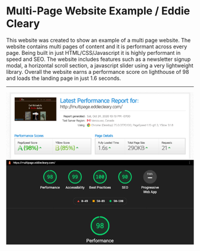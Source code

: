 # Multi-Page Website Example / Eddie Cleary

This website was created to show an example of a multi page website. The website contains multi pages of content and it is performant across every page. Being built in just HTML/CSS/Javascript it is highly performant in speed and SEO. The website includes features such as a newsletter signup modal, a horizontal scroll section, a javascript slider using a very lightweight library. Overall the website earns a performance score on lighthouse of 98 and loads the landing page in just 1.6 seconds.

---
![gtmetrix](/images/multipage-gtmetrix.png)
![gtmetrix](/images/multipage-lighthouse.png)
